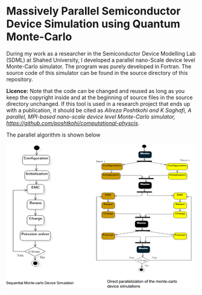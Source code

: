 # Massively Parallel Semiconductor Device Simulation using Quantum Monte-Carlo

During my work as a researcher in the Semiconductor Device Modelling Lab (SDML) at Shahed University, I developed a parallel nano-Scale device level Monte-Carlo simulator. The program was purely developed in Fortran. The source code of this simulator can be found in the source directory of this repository.

**Licence:** Note that the code can be changed and reused as long as you keep the copyright inside and at the beginning of source files in the source directory unchanged. If this tool is used in a research project that ends up with a publication, it should be cited as _Alireza Poshtkohi and K Saghafi, A parallel, MPI-based nano-scale device level Monte-Carlo simulator, <https://github.com/poshtkohi/computational-physcis>_.

The parallel algorithm is shown below

![The parallel algorithm](/assets/images/algorithm.png)
